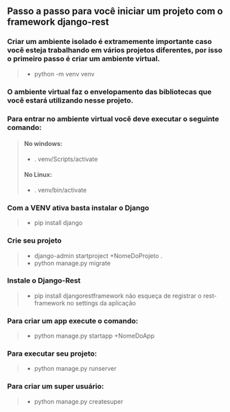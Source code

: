 ## Passo a passo para você iniciar um projeto com o framework django-rest

### Criar um ambiente isolado é extramemente importante caso você esteja trabalhando em vários projetos diferentes, por isso o primeiro passo é criar um ambiente virtual.

> - python -m venv venv 

### O ambiente virtual faz o envelopamento das bibliotecas que você estará utilizando nesse projeto.
### Para entrar no ambiente virtual você deve executar o seguinte comando:

> #### No windows:
> - . venv/Scripts/activate 
>
> #### No Linux:
> - . venv/bin/activate
 
### Com a VENV ativa basta instalar o Django

> - pip install django
 
### Crie seu projeto

> - django-admin startproject +NomeDoProjeto .
> - python manage.py migrate

### Instale o Django-Rest

> - pip install djangorestframework
> não esqueça de registrar o rest-framework no settings da aplicação


### Para criar um app execute o comando:
> - python manage.py startapp +NomeDoApp

### Para executar seu projeto:
> - python manage.py runserver

### Para criar um super usuário:
> - python manage.py createsuper
